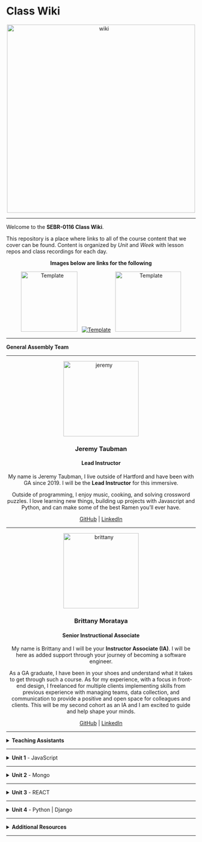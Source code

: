 # Class Wiki

<div align="center">
  <img src="https://i.imgur.com/WNe3NwE.png" alt="wiki" height="500">
</div>

___
Welcome to the <b>SEBR-0116 Class Wiki</b>.

This repository is a place where links to all of the course content that we cover can be found. Content is organized by <i>Unit</i> and <i>Week</i> with lesson repos and class recordings for each day.
<br>


<div align="center" display:"row">
<b>Images below are links for the following</b>



<a href="https://github.com/bmorataya3/Pull-Request-Template" target="_blank"><img src="https://i.imgur.com/WYBWzSth.png" alt="Template" height="160" width="150"></a> &nbsp; 
<a href="https://github.com/seir-/daily_js_challenges" target="_blank"><img src="https://i.imgur.com/W2YYUOPb.png" alt="Template"></a>  &nbsp; 
<a href="https://github.com/seir-123/cs_data_structures" target="_blank"><img src="https://i.imgur.com/Bq75otNm.png" alt="Template" height="160" width="175" ></a>
</div>



____
<strong>General Assembly Team</strong>



____

<div align="center">
  <img width="200px" src="https://i.imgur.com/xDwQZ7E.png" alt="jeremy">
  <h3>Jeremy Taubman</h3>
  <h4>Lead Instructor</h4>
  <p>My name is Jeremy Taubman, I live outside of Hartford and have been with GA since 2019. I will be the <b>Lead Instructor</b> for this immersive.</p>
  <p>Outside of programming, I enjoy music, cooking, and solving crossword puzzles. I love learning new things, building up projects with Javascript and Python, and can make some of the best Ramen you’ll ever have.</p>
  <span><a href="https://github.com/taubman33">GitHub</a> | <a href="https://www.linkedin.com/in/jeremy-taubman/">LinkedIn</a></span>
  <br>
</div>

____

<div align="center">
  <img width="200px" src="https://i.imgur.com/TkTJmAs.png" alt="brittany">
  <h3>Brittany Morataya</h3>
  <h4>Senior Instructional Associate</h4>
  <p>My name is Brittany and I will be your <b>Instructor Associate (IA)</b>. I will be here as added support through your journey of becoming a software engineer.</p>
  <p>As a GA graduate, I have been in your shoes and understand what it takes to get through such a course. As for my experience, with a focus in front-end design, I freelanced for multiple clients implementing skills from previous experience with managing teams, data collection, and communication to provide a positive and open space for colleagues and clients. This will be my second cohort as an IA and I am excited to guide and help shape your minds.</p>
  <span><a href="https://github.com/bmorataya3">GitHub</a> | <a href="https://www.linkedin.com/in/brittany-morataya/">LinkedIn</a></span>
  <br>
</div>


____


<details><summary><strong>Teaching Assistants</strong></summary><p>

<p>TAs will lead nightly study and debugging sessions that are <b>highly recommended</b> to attend.</p>

<div align="center">
  <img width="200px" src="" alt="">
  <h3>NAme/h3>
  <h4>Teaching Assistant</h4>
  <p>Aboue</p>
  <span><a href="https://github.com/kavdesilva">GitHub</a>  | <a href="https://www.linkedin.com/in/kristina-vanbergen-desilva/">LinkedIn</a></span>
  <br>
</div>

____



____
<details><summary><strong>Class Policies</strong></summary><p>

Below, you will find Class Policies and Requirements as laid out in Orientation and conveyed by the Instructional Team.  We compile them here for your reference and review.

</p>

<ul type="none">

<li><details><summary><strong>Code of Conduct</strong></summary><p>

<ul>
  <li>Foster a productive classroom environment.</li>
  <li>Treat others with respect and dignity.</li>
  <li>Remember that everyone is coming at this with a different background.</li>
  <li>Professionalism in all methods of communication, both in-person <i>and</i> online.
    <ul>
      <li>Slack is an extension of our on-campus community. We ask that you remain courteous, respectful, and professional while engaging on Slack.</li>
    </ul>
  </li>
  <li><b>Zero tolerance for plagiarism and cheating.</b></li>
</ul>

</p></details></li>

<li><details><summary><strong>Deliverable Submission Requirements</strong></summary><p>

<ul>
  <li>Deliverables must be submitted following the <a href="https://github.com/SEIR-123/template_pull_request">PR Guidelines</a>.</li>
  <li>Students must meet deliverable requirements for the submission to be marked as "Complete".</li>
  <li>Deliverables are <i>always</i> due the following class day at the beginning of class, unless otherwise stated.</li>
  <li>There is a grace period for re-submission or late submission.  All re-submits/late submits are due the <b>Monday following the week of assignment</b>.
    <ul>
      <li>Deliverables assigned on Fridays <b>do not</b> have a re-submit <i>or</i> late submit grace period.</li>
      <li>Deliverables submitted <i>after</i> the grace period <b>will not</b> be graded or accepted and will be marked as "Incomplete".</li>
    </ul>
  </li>
</ul>

</p></details></li>

<li><details><summary><strong>Graduation Requirements</strong></summary><p>

<ul>
  <li>Meet Project Requirements.
    <ul><li>Satisfactorily complete and present a project for <i>each</i> of the <b>4</b> units.</li></ul>
  </li>
  <li>Submit and complete a <i>minimum</i> of <b>80%</b> of deliverables (labs, homework, etc.).</li>
  <li>Adhere to attendance policy.
    <ul>
      <li>Students are allowed <b>3</b> absences over the <i>entire</i> course.</li>
      <li><b>3</b> tardies or early departures equals <b>1</b> absence.</li>
      <li>Tardy policy <i>includes</i> Outcomes participation.</li>
    </ul>
  </li>
</ul>

</p></details></li>

<li><details><summary><strong>A Note on Plagiarism</strong></summary><p>

<ul>
  <li>Plagiarism is a serious offense and grounds for immediate withdrawal.</li>
  <li>You are encouraged to ask others, including students, instructors, and sites like <i>Stack Overflow</i> for help. However, it is <b><i>not acceptable to copy</i></b> another persons code and submit it as your own. More importantly, it is detrimental to your own learning and growth.</li>
  <li>Small snippets of code that solve small problems taken from sites like <i>Stack Overflow</i> are generally an exception to this rule. If you aren't sure, it is your responsibility to <b><i>ask your instructor</i></b>. To be on the safe side, we ask that you credit the person/resource you got the code from in a comment, and let an instructor take a look at it.</li>
</ul>

</p></details></li>

Observed Holidays

<p>
The following dates are observed Holidays for this immersive.  There will be no class days on or within any of the date ranges listed below.  These will not decrease the overall length of the immersive, but add on additional replacement days to the end to fulfill the 12 weeks. If you have any questions regarding Holidays, or have a special circumstance, please don't hesitate to reach out to your instructional team.
</p>

| Holiday | Date(s) |
|:---:|:---:|
| Presidents Day | Feb 19 |
| Easter Weekend | Mar 29 - Apr 1 |


</details>
____

# Class Schedule

### Unit 1 - 
	Week 1 - JS, DOM Manipulation
	Week 2 - JS Higher Order Functions, OOP, API calls + Axios
	Week 3 - Project 1 (API Call / JS Game)

### Unit 2 - 
	Week 4 -Mongo, Mongoose, Express
	Week 5 -  Mongoose with Express, Full Stack Development
	Week 6 - Project 2 (Mongoose /  Axios)

### Unit 3 -
	Week 7 -  React Basics, React Hooks
	Week 8 -  React Router and Axios
	Week 9 - Group MERN Stack Project

### Unit 4 -
	  Week 10 - Python, Django
	  Week 11 - Django Serializers, Group Hackathon
	  Week 12 - Capstone Project  


</p></details></li>

____

<details><summary><strong>Unit 1</strong> - JavaScript</summary><p>

<ul type="none">

  <li><details><summary><strong>Week 1</strong></summary><p>

  <p>
  In Week 1, we review the fundamental concepts of <b>JavaScript</b> along with introducing <b>git</b> workflow, <b>terminal</b> commands, and writing professional <b>markdown</b> files. We also learn about the <b>JavaScript DOM</b> and how to use <b>events</b> to affect it.
  </p>

  | Monday | Tuesday | Wednesday | Thursday | Friday |
  |:---:|:---:|:---:|:---:|:---:|
  |HOLIDAY | Introductions | [JS Intro- Datatypes](https://github.com/SEBR-0116/u1_js_intro_datatypes/blob/main/README.md)  | [Functions and Scopes](https://github.com/SEBR-0116/u1_js_functions_and_scope/blob/main/README.md) | [DOM Events](https://github.com/SEBR-0116/u1_lesson_js_dom_events)
  |   |[CLI Intro](https://github.com/SEBR-0116/u1_CLI_intro)  | [Arrays](https://github.com/SEBR-0116/u1_js_arrays/blob/main/README.md)   |[Functions Lab](https://github.com/SEBR-0116/u1_functions_lab/blob/main/README.md) | [Color Switcher](https://github.com/SEBR-0116/u1_lab_dom_color_switcher)
  |  |[InstallFest](https://github.com/SEBR-0116/u1_Installfest)   |[Control Flow](https://github.com/SEBR-0116/u1_js_control_flow/blob/main/README.md)    |[Array Iterators](https://github.com/SEBR-0116/u1_array_iterators) | [JS Dots Game Lab](https://github.com/SEBR-0116/u1_lab_dom_dots)| 
  |  |[Git](https://github.com/SEBR-0116/u1_lesson_git_intro) |[Data Types Practice](https://github.com/SEBR-0116/U1_data_types_practice)    | [HOF Lab](https://github.com/SEBR-0116/u1_lab_HOF_lab/tree/main)  |[Connect Four](https://github.com/SEBR-0116/u1_hw_Connect_four/blob/main/README.md) |  |
  |  |[Git PAT](https://github.com/SEBR-0116/u1_git_PAT)  |[CYOA](https://github.com/SEBR-0116/u1_hw_control_flow_adventure/tree/main)  | [CodeWars Challenges](https://github.com/SEBR-0116/u1_hw_codewars_challenges/blob/main/README.md)  | [Tic Tac Toe](https://github.com/SEBR-0116/u1_hw_tic_tac_toe)
  |  |[Command Line Practice](https://github.com/SEBR-0116/u1_hw_star_wars-1/blob/main/README.md) | | Flex| [Connect 4](https://github.com/SEIR-0911/u1_hw_Connect_four)  |

  <ul type="none">

  <li><details><summary>Class Recordings</summary><p>

  | Monday | Tuesday | Wednesday | Thursday | Friday |
  |:---:|:---:|:---:|:---:|:---:|
  | [Recording](https://generalassembly.zoom.us/rec/share/8dvXRvdhk1rZigzh1rxM8BFVgvbulUvOtwI_MvVspc3UZFoBE2mYVx5rvs5IdSso.Oj2zsrEaYgKH3gHW)| [Recording](https://generalassembly.zoom.us/rec/share/eRwUN76Bl1gksVvhJ_jOHCjNy_PrVrefvzWZjKPe15vy5iJGUYl2WQrSilUpgJ2k.MpOY41Ab6qgp6Gt5)|[Recording](https://generalassembly.zoom.us/rec/share/w78QGA_GLb9JESDU5SXugkxlefr1GpCx38DHGmoyQuk90xLvY5FSFRUFTSpzum2P.cToFMiwKspO3wOac)| [Recording](https://generalassembly.zoom.us/rec/share/0vzAOCMGQIJTDVFaSw3fLM1XUTlicGiP-hnXsqrAXx5t8rkvgeE3uGQ6VJc0UQwM.X0wEUaYXQVVFsLzy)| [Recording](https://generalassembly.zoom.us/rec/share/gDMRwR9HTirxSBnF-qQHZ0SP8pd307NV2dxEzySPsUWPk_7wTUQU62uGwxr2_1qz.E9Pju-_WYWkBqRTh)|
  | Passcode: `0q1!ghrd`  | Passcode: `pw9GO%?3` | Passcode: `dBUuu%S7
` | Passcode: `XuVF8@T.` | Passcode: `J9G.4KJC` |

  </p></details></li>

  </ul>

  ___
  </p></details></li>

  <li><details><summary><strong>Week 2</strong></summary><p>

  <p>
  In Week 2, we practice more <b>DOM Manipulation</b> and are introduced to <b>Daily JavaScript Challenges</b> and basic algorithmic problem-solving. We learn about <b>ES6</b> syntax along with <b>Higher Order Functions</b> and <b>Object Oriented Programming</b> in JavaScript. At the end of the week, we learn how to call on external data sources with <b>APIs</b>.
  </p>

 
  | Monday | Tuesday | Wednesday | Thursday | Friday |
  |:---:|:---:|:---:|:---:|:---:|
|  [JS Objects](https://github.com/SEBR-0116/u1_lesson_js_objects/blob/main/README.md) |Wireframing| [Weather API Lab](https://github.com/SEBR-0116/u1_lab_weather-api/blob/main/README.md) | [Responsive CSS](https://github.com/SEBR-0116/u1_responsive_css/blob/main/README.md)| Project Week Starts|
|[Jurassic Object Lab](https://github.com/SEBR-0116/u1_lab_jurassic_objects/blob/main/README.md)|  [Intro to API's](https://github.com/SEBR-0116/u1_axios-api-intro)   |  OUTCOMES  |  Deployment |  ||
  |[ES6 Syntax](https://github.com/SEBR-0116/u1_lesson_ES6) | [Poke'mon Lab](https://github.com/SEBR-0116/u1_pokemon-api-lab/blob/main/README.md)  |   |[Prompt 1](https://github.com/SEBR-0116/u1_project_prompt/blob/main/README.md) |  |  
  | [Calculator](https://github.com/SEBR-0116/u1_JS_calculator_lab/tree/main) |  ||  |  |
  |  |  |  | |  | 

 <ul type="none">



 <li><details><summary>Class Recordings</summary><p>


| Monday | Tuesday | Wednesday | Thursday | Friday |
 |:---:|:---:|:---:|:---:|:---:|
 | [Recording](https://generalassembly.zoom.us/rec/share/cDmD9w7ULkJG6aYVNb7P5ILZhMAsv72_Zrqdy3cZ-wtgpPWcdbso7b89mrvqrah_.8B8Hte07Ivn58qtU)|[Recording](https://generalassembly.zoom.us/rec/share/-CMe-EB9H_3uYM3uppDnVou1kKUzY_oVR9FssDxuKETx9y5fkhlxakoRdPTY7Qbm.V-RAu3F5zngb64kh) | [Recording](https://generalassembly.zoom.us/rec/share/zEkd4PfoxN5BQjeM3yQb59dIDlFUAzmuC9PJhz2W5QPrSvysbLC2vzNFgBo1eJ6l.Kzs_JeuWbKMdFlWt) |  [Recording]() | [Recording]()|
 | Passcode:`%FQV40JU`  | Passcode:`EVTT5q?3`| Passcode:`@@P1Zs$8` | Passcode: `` | Passcode: `` | 

 </p></details></li>
 
  </ul>

  </p></details></li>

</p></details>
  

___
   
   
<details><summary><strong>Unit 2</strong> - Mongo </summary><p>

<ul type="none">

  <li><details><summary><strong>Week 4</strong></summary><p>

   <p>
     In Week 4, we learn all about <b>Mongo</b> with <b>Express</b>. We learn the concepts of <b>associations</b>, <b>data</b>, and about <b>routes & conteollers</b>. 
  </p>


| Monday | Tuesday | Wednesday | Thursday | Friday |
  |:---:|:---:|:---:|:---:|:---:|
  | [Mongo Install](https://github.com/SEBR-0116/u2_lesson_mongo_install/blob/main/README.md)|[Mongoose Data](https://github.com/SEBR-0116/u2_lesson_mongoose_data_model-1) | [Express Full Stack Demo](https://github.com/SEBR-0116/express_full_stack_demo) | [ERD](https://github.com/SEBR-0116/u2_lesson_ERD) | [Express from Scratch](https://github.com/taubman33/u2_lab_express_api/blob/main/README.md)  ||
  | [Mongo Command](https://github.com/SEBR-0116/u2_lesson_mongoDB/blob/main/README.md) | [Mongoose Associations](https://github.com/SEBR-0116/u2_lesson_mongoose_associations/tree/main) | [Express Intro](https://github.com/SEBR-0116/u2_express_intro_and_middleware/tree/main)  | [Express Controller](https://github.com/SEBR-0116/u3_lesson_express_controllers/blob/main/README.md) | [Mongoose w/Express](https://github.com/SEBR-0116/u2_lesson_mongoose_express) |
  | [Mongo Lab](https://github.com/SEIR-0508/u2_lab_mongoDB_sneakers/tree/main)  |  [Mongoose Lab](https://github.com/SEBR-0116/u2_mongoose_lab/blob/main/README.md) |[Express Routes](https://github.com/SEBR-0116/u3_lesson_express_routing/blob/main/README.md)|  | [Mongoose Plants](https://github.com/SEBR-0116/u2_hw_mongoose_plants/blob/main/README.md)  |
  |[Atlas Set up](https://github.com/SEBR-0116/u2_mongo_atlas_setup/blob/main/README.md)   | |[Express Fruits](https://github.com/SEBR-0116/express_fruits/blob/main/readme.md)  |  |  |
  | [Mongo Burgers](https://github.com/SEBR-0116/u2_hw_mongo_burgers)  || OUTCOMES ||  |
  |  | |  |  |  | 

<ul type="none">

 

  <li><details><summary>Class Recordings</summary><p>

| Monday | Tuesday | Wednesday | Thursday | Friday |
  |:---:|:---:|:---:|:---:|:---:|
  | [Recording](https://generalassembly.zoom.us/rec/share/KojBx5iid6CQ9MYIamujd_8QfxfmiC2pftExgGZ9Bvh4DhXIPxVaJg5cSzz-L1JE.vOdp6Lqj3JWhiK8p) | [Recording](https://generalassembly.zoom.us/rec/share/ZUXppiomUy9iI2h2lALlb2nhRUQcvpSJDtxFJ3IobDx_tB8MlKTzXqnyOQtNF1HD.AVmQTJO2cr7zXTEz) | [Recording]() | [Recording](https://generalassembly.zoom.us/rec/share/MAX9zoNVjUa9UOk-cFGNLpVkrMEoPyJ7m7K3EbioIhS8g_koT_Uv_yB_18WYYwkG.mZ1Bzesmz7OTXOGB) | [Recording]() |
  | Passcode: `1#6APOT%` | Passcode: `9@xxf0?@` | Passcode: `` | Passcode: `k+gv3m?W` | Passcode: `` | 

  </p></details></li>

  </ul>

  ___
  </p></details></li>

  <li><details><summary><strong>Week 5</strong></summary><p>

  <p>
  In Week 5 we continue to work with Express from scratch, Authorization and following it up with a full stackathon for practice
  </p>


| Monday | Tuesday | Wednesday | Thursday | Friday |
  |:---:|:---:|:---:|:---:|:---:|
  | [Express/Mongoose Review](https://github.com/SEBR-0116/u2_heroes_and_villains_api/tree/main) | [Group Git](https://github.com/SEBR-0116/u2_lesson_group_git) | Stackathon day | Presentations  | [Project 2](https://github.com/SEBR-0116/project2/blob/main/README.md) |
  | [Express fron Scratch](https://github.com/taubman33/u2_lab_express_api/blob/main/README.md) |  [Reg ex (optional)](https://github.com/SEBR-0116/u2_lesson_regEx_js/tree/main)| OUTCOMES |  [Project 2 setup](https://github.com/SEBR-0116/project2/blob/main/README.md)    ||
  | |[OAuth (optional)](https://github.com/SEBR-0116/u2_lesson_oAuth) |   | |  |
  |  | Stackaton Day 1 | |  |  |
 


  <li><details><summary>Class Recordings </summary><p>

| Monday | Tuesday | Wednesday | Thursday | Friday |
  |:---:|:---:|:---:|:---:|:---:|
  | [Recording]() | [Recording]() | [Recording]() | [Recording]() | [Recording](https://generalassembly.zoom.us/rec/share/JUgAoH5tc3metfg--hbDVq87qrDH35L9NSFgDQ_DSaRKMNyb3JtMFZ5X21HthGrF.04HUrTQwqzTbZxDT) |
  | Passcode: `` | Passcode: `` | Passcode: `` | Passcode: `` | Passcode: `7*+Zxm%Z` | 
 
  </p></details></li>
  
  </ul>

  </p></details></li>

</p></details>

 


___
<details><summary><strong>Unit 3</strong> - REACT </summary><p>

<ul type="none">

  <li><details><summary><strong>Week 7</strong></summary><p>

  <p>
  In Week 7 we learn all about React and what an amazing JavaScript library it can be for developers. We learn the concepts of components, props, and about React Hooks and functional components. We learn about useState and how to use it to manage our state within our apps. We also get into how we can use useEffect to make axios calls in our React apps. Finally, at the end of the week, we learn React Router, a powerful tool for navigating around our virtual DOM.
  </p>

 
 | Monday | Tuesday | Wednesday | Thursday | Friday |
  |:---:|:---:|:---:|:---:|:---:|
  | [Intro to React](https://github.com/SEBR-0116/u3_lesson_intro_to_react/blob/main/README.md)| [React Router](https://github.com/SEBR-0116/u3_react_router_intro/blob/main/README.md)  |[Component hierarchy Diagram](https://github.com/SEBR-0116/u3_lesson_component_hierarchy/blob/main/README.md) |  [Reat State](https://github.com/SEBR-0116/u3_lesson_state_and_hooks) | [UseEffect](https://github.com/SEBR-0116/u3_lesson_useEffect/tree/main) | 
  |[LOTR Lab](https://github.com/SEBR-0116/u3_lab_react_LOTR/blob/main/README.md)| [Mapping Components](https://github.com/SEBR-0116/u3_lesson_react_mapping_components-1)  | [Portfolio](https://github.com/SEBR-0116/u3_react_portfolio_lab) |  [Likes Lab](https://github.com/SEBR-0116/u3_lab_likes) | [React API's](https://github.com/SEBR-0116/u3_lesson_react_APIs) |
  |[Korilla Lab](https://github.com/SEBR-0116/u3_react_Korilla_receipts/tree/main)| [Mapping Lab](https://github.com/SEBR-0116/u3_lab_mapping_contacts/blob/main/README.md)| OUTCOMES   | [React Forms](https://github.com/SEBR-0116/u3_react_forms/tree/main)    | [SWAPI Axios Lab](https://github.com/SEBR-0116/u3_react_axios_lab/blob/main/README.md) |
  | | [Mapping Movies](https://github.com/SEBR-0116/u3_hw_movie_mapping) |  | [Groceries Lab](https://github.com/SEBR-0116/u3_lab_groceries) |  |
  |  |  |  | [ATM Lab](https://github.com/SEBR-0116/u3_lab_react_ATM) | |
|||| [Password Validator](https://github.com/SEBR-0116/u3_lab_password_validator/blob/main/README.md) | |
| | | | |


  <ul type="none">

 
 
 <li><details><summary>Class Recordings</summary><p>

| Monday | Tuesday | Wednesday | Thursday | Friday |
  |:---:|:---:|:---:|:---:|:---:|
  | [Recording](https://generalassembly.zoom.us/rec/share/WD_KuZz8-nKMuJo9vjZ8C0wmowgQrK9Iat9lVlBhJYXRYQgetRjnNawgpoArvTId.JjVBK8qbu6vf_LJ4) | [Recording](https://generalassembly.zoom.us/rec/share/BE7muJb-EOzojTb6NShYuoy4E8V6XpSmzEMYslxDdmp2nWtXWFShCjbv1dsAH_Sc.Z3hTUcwBXz4ediqP)| [Recording](https://generalassembly.zoom.us/rec/share/td28MAQhMXjq-ovIe-I-sS-WKYOu5Rl15PnjOKGOJXhuAn1fZFLmeFxbnOA16WEe.Ie3qcebXLoLDbCm1) | [Recording](https://generalassembly.zoom.us/rec/share/OqiPqbHElrAowsfO7jKCO7MMyeIxT7yWI5wlV5HEBhH9ZCQbVyflKOiBIoqCf13o.SldeSPzNrNgskygm) | [Recording] |
  | Passcode: `6mn6U3#m` | Passcode: `b5GM?30d` |  Passcode: `E^yB7HWy` | Passcode: `@6fiwG!m` |  Passcode: `` 

  </p></details></li>

  </ul>

  ___
  </p></details></li>



  <li><details><summary><strong>Week 8</strong></summary><p>

  <p>
  In Week 8, we continue to work with React Functional Components, learning about some amazing Hooks like useEffect and useContext, as well as two powerful libraries, Axios and the React Router
  </p>

 
 | Monday | Tuesday | Wednesday | Thursday | Friday |
  |:---:|:---:|:---:|:---:|:---:|
  |[Router II](https://github.com/SEBR-0116/u3_lesson_react_router) [UseEffect](https://github.com/SEBR-0116/u3_lesson_useEffect) | [useContext](https://github.com/seir-123/u2_lesson_useContext) | Hackathon| Hackathon | Hackathon Presentations |
  |[Router Lab](https://github.com/SEBR-0116/u3_lab_react_router)    |[Context Lab](https://github.com/seir-123/u2_react_useContext_lab)  |OUTCOMES |  [Project 3 prompt](https://github.com/seir-123/project2_prompt/blob/main/README.md)  |  |
  | | [React States Lab](https://github.com/SEBR-0116/u3_react_states_lab/blob/main/README.md) |  | ||
| | [FrontEnd Hackathon](https://github.com/SEBR-0116/u3_lab_react_axios_foodE/blob/main/README.md) |  | ||
| | Axios Lab II |  | ||
  

  <ul type="none">

  <li><details><summary>Class Recordings</summary><p>

| Monday | Tuesday | Wednesday | Thursday | Friday |
  |:---:|:---:|:---:|:---:|:---:|
  | [Recording](https://generalassembly.zoom.us/rec/share/p1ul2ouA1Wo2Era8Tf1ja_rixy4frrdhnWL5IyQ7YCUi7Yd1Bn5gHSmrXg0OYKYo.1LjwcBW95kxEIGvV)  |[Recording](https://generalassembly.zoom.us/rec/share/_Xj_AB91EX6zVySs6aggzHlR-GZ5RRFg2ag0kMELwiIiGL9kaUv1K7xYsW1Q5p1m.YChwkc4l74at_ihM)  | No Recording | [Recording](https://generalassembly.zoom.us/rec/share/zxRBA7NE31gSDoGHaV2mHWiuOLOBbOnOKTL6EpWaCklOi3H5CccqBbJ3xSDpECY.GLSrAdp6brFTSy09) |No Recording|
  | Passcode: `1ZKBjbh*` | Passcode: `^Bm9Ys1u` |  | Passcode: `kmW=BN03`  |  | 

 </p></details></li>
  
  </ul>

  </p></details></li>

</p></details>

 


___
<details><summary><strong>Unit 4</strong> -  Python | Django</summary><p>

<ul type="none">

  <li><details><summary><strong>Week 11</strong></summary><p>

  <p>
  In Week 11, we are introduced to <b>Python</b> and learn about <b>functions</b>, <b>control flow</b>, <b>loops</b>, and <b>dictionaries</b>. We continue with Python through the week by learning about <b>tuples</b> and <b>OOP</b>. 
  </p>

 
| Monday | Tuesday | Wednesday | Thursday | Friday |
  |:---:|:---:|:---:|:---:|:---:|
  | Presentations |[Intro to Python](https://github.com/SEBR-0116/u4_lesson_python_intro)  | [Python OOP](https://github.com/SEBR-0116/u4_lesson_python_OOP)  | [Django Install](https://github.com/SEBR-0116/u4_lesson_django_intro)  |[Django Serializer](https://github.com/SEBR-0116/u4_lesson_django_REST_API) |
  | [SQL intro](https://github.com/SEBR-0116/u4_lesson_SQL_intro/tree/main)  | [Python Functions](https://github.com/SEBR-0116/u4_lesson_python_functions/tree/main)  |[Polyglot Workshop](https://github.com/SEBR-0116/u4_polyglot_challenge/tree/main) | [Django Practice I](https://github.com/SEBR-0116/u4_lab_nostaldja)  |[Django practice II](https://github.com/SEBR-0116/u4_lab_django_REST_API)  |
  |[SQL Lab](https://github.com/SEBR-0116/u4_lab_SQL_practice/tree/main) |[Python Control Flow](https://github.com/SEBR-0116/u4_lesson_python_control_flow/tree/main)   |[Py Pac Poe](https://github.com/SEBR-0116/u4_py_pac_pie/blob/main/README.md)   |[Django Admin Stylist](https://unfoldadmin.com/) | |
  |[SQL Joins](https://github.com/SEBR-0116/u4_lab_SQL_joins/blob/main/ReadMe.md) | [Python Lists & Loops](https://github.com/SEBR-0116/u4_lesson_python_lists_loops/tree/main)   |[State Capitals](https://github.com/SEBR-0116/u4_python_capitals_lab/blob/main/README.md) [Codewars](https://github.com/SEBR-0116/u4_python_challenges/tree/main)  | OUTCOMES | |
|[SQL Joins LAB](https://github.com/SEBR-0116/u4_lab_SQL_joins/blob/main/ReadMe.md) |[Python Dictionaries](https://github.com/SEBR-0116/u4_lesson_python_dictionaries/tree/main)| [CVS Parser Lab](https://github.com/SEBR-0116/u4_lab_python_CSV_parser)|||
|[Carmen San Diego](https://github.com/SEBR-0116/u4_hw_carmen_sandiego)|[Codewae Challenges](https://github.com/SEIR-0508/u4_python_challenges/tree/main)|[Smash Bros](https://github.com/SEBR-0116/u4_hw_python_smash_bros) |||

   <ul type="none">

  <li><details><summary>Class Recordings</summary><p>

| Monday | Tuesday | Wednesday | Thursday | Friday |
  |:---:|:---:|:---:|:---:|:---:|
  | [Recording]() | [Recording]()| [Recording]() | [Recording]() | [Recording]()|
  | Passcode: `` | Passcode: `` | Passcode: ``|Passcode: `` | Passcode: `` |

   </p></details></li>

  </ul>

  ___
  </p></details></li>



  <li><details><summary><strong>Week 12</strong></summary><p>


  <p>
  In Week 12, We get a quick intro to <b>Django</b> and how to set up <b>views</b>. At the end of the week, we begin our <b>Capstone Project</b>!
  </p>


| Monday | Tuesday | Wednesday | Thursday | Friday |
  |:---:|:---:|:---:|:---:|:---:|
  | [Django Full STackathon](https://github.com/seir-123/u4_django_fullstack/) |[Django Full STackathon](https://github.com/seir-123/u4_django_fullstack/)  | HOLIDAY  | HOLIDAY | HOLIDAY |
  | | | |  | |
  

  <ul type="none">

  <li><details><summary>Class Recordings</summary><p>

 <!-- | Monday | Tuesday | Wednesday | Thursday | Friday |
  |:---:|:---:|:---:|:---:|:---:|
  | [Recording](https://generalassembly.zoom.us/rec/share/h-9ngB5u1uEx5zSesSveCLwLqBJrFkBk9mtyfNKBNI3bzuSjiHPtdX_jyQIIvuc4.eKNgftyhkYl6ErIg) | [Recording](https://generalassembly.zoom.us/rec/share/fTTWYzAbEqvGm0iwI96-T-_n9pJKFEwEEnx3eLOvZzEXlXj2ARXUB1g3iy0gDZ-T.whN7L2OIyZO4ZfrP) | No Recording | No Recording | No Recording |
  |Passcode: `xzkxF+i8`  | Passcode: `2fS9fP#N` |  |  |  | -->

  </p></details></li>

  
  </p></details></li>

  

 
  </p></details></li>

  </ul>

  </p></details></li>

</p></details>

___

<details><summary><strong>Additional Resources</strong></summary><p>

Below is a list of additional resources that were hand-picked by your instructors. If you find that you don't have the time during the immersive, these resources will still help to solidify your understanding of key concepts after graduation.

  <ul type="none">
    
  <li><details><summary><strong>Tools</strong> - things to make you more efficient</summary><p>

  - [Rectangle](https://rectangleapp.com/)
  - [Magnet](https://apps.apple.com/us/app/magnet/id441258766?mt=12)
  - [Spectacle](https://www.spectacleapp.com/)
  - [Trello](https://trello.com/)
  - [Airtable](https://www.airtable.com/)
  - [Asana](https://asana.com/)
  - [Freehand](https://www.invisionapp.com/freehand)
  - [LucidChart](https://www.lucidchart.com/pages/)
  - [draw.io](https://app.diagrams.net/)
  - [Whimsical](https://whimsical.com/)
  - [Canva](https://www.canva.com/)
  - [Figma](https://www.figma.com/)
  
  </p></details></li>

  <li><details><summary><strong>Practice</strong> - sites to hone your skills</summary><p>

  - [Codeacademy](https://www.codecademy.com/catalog)
  - [freeCodeCamp](https://www.freecodecamp.org/learn/)
  - [Codewars](https://www.codewars.com)
  - [Udemy](https://www.udemy.com/)
  - [Programiz](https://www.programiz.com/)
  - [#JavaScript30](https://javascript30.com/)
  - [CSS Battle](https://cssbattle.dev/)
  - [CSS Diner](https://flukeout.github.io/)
  - [Flexbox Froggy](https://flexboxfroggy.com/)
  - [Grid Garden](https://cssgridgarden.com/)
  - [Flexbox Zombies](https://mastery.games/flexboxzombies/)
  - [Flexbox Defense](http://www.flexboxdefense.com/)
  - [Screeps](https://screeps.com/)
  - [UX Design Masterclass](https://uxdesignmasterclass.com/)
  
  </p></details></li>

  <li><details><summary><strong>Bookmarks</strong> - must-have resources</summary><p>
  
  - [W3Schools](https://www.w3schools.com/)
  - [CSS Tricks](https://css-tricks.com/)
  - [MDN Web Docs](https://developer.mozilla.org/en-US/)
  - [Stack Overflow](https://stackoverflow.com/)
  - [Eloquent JavaScript](https://eloquentjavascript.net/)
  
  </p></details></li>

  <li><details><summary><strong>Reading</strong> - helpful articles and topics</summary><p>

  - [10 Need-to-know Mac Terminal Commands](https://scotch.io/bar-talk/10-need-to-know-mac-terminal-commands)
  - [Rubber Duck Debugging](https://rubberduckdebugging.com/)
  - [Medium: What Is An API?](https://medium.com/free-code-camp/what-is-an-api-in-english-please-b880a3214a82)
  - [Medium: Higher Order Functions](https://medium.com/javascript-in-plain-english/4-must-know-higher-order-functions-in-javascript-411f85545881)
  - [Medium: Local Git Repos vs Remote Repos](https://medium.com/swlh/git-local-repo-and-github-remote-repo-eae1c948fbf5)
  - [Medium: Explaining API's](https://medium.com/javascript-in-plain-english/many-developers-struggle-with-explaining-apis-20a071d74596)
  - [Naming Conventions in Database Modeling](https://vertabelo.com/blog/naming-conventions-in-database-modeling/)
  - [JSON Web Tokens](https://jwt.io/introduction/)
  
  </p></details></li>

  <li><details><summary><strong>Documentation</strong> - commonly used tech docs</summary><p>

  - [MDN JavaScript Docs](https://developer.mozilla.org/en-US/docs/Web/JavaScript/Guide)
  - [W3Schools CSS Docs](https://www.w3schools.com/cssref/default.asp)
  - [React Docs](https://reactjs.org/docs/getting-started.html)
  - [Mongoose Docs](https://mongoosejs.com/)
  - [PostgreSQL](https://www.postgresql.org/docs/)
  - [Sequelize Docs](https://sequelize.org/docs/v6/)
  - [Python Docs](https://docs.python.org/3/)
  - [Django Docs](https://docs.djangoproject.com/en/4.0/)

  </p></details></li>

  <li><details><summary><strong>Cheatsheets</strong> - quick references</summary><p>

  - [Mac Terminal Commands Cheatsheet](https://www.makeuseof.com/tag/mac-terminal-commands-cheat-sheet/)
  - [OhMyZsh Cheatsheet](https://github.com/ohmyzsh/ohmyzsh/wiki/Cheatsheet)
  - [VSCode Keyboard Shortcut Cheatsheet](https://code.visualstudio.com/shortcuts/keyboard-shortcuts-macos.pdf)
  - [Markdown Cheatsheet](https://www.markdownguide.org/cheat-sheet/)
  - [JavaScript Cheatsheet](https://websitesetup.org/javascript-cheat-sheet/)
  - [ES6 Cheatsheet](https://devhints.io/es6)
  - [ERD Cheatsheet](https://drive.google.com/file/d/0B_spkK3eZiHmZTZhczVTaVZxUFU/view?resourcekey=0-pvJ1STXJ4xEpjqpFWQtUhg)
  - [iOS Resolutions](http://iosres.com/)
  - [Flexbox Playground](https://codepen.io/GAmarketing/pen/QWWJvLx)
  - [Layoutit!](https://grid.layoutit.com/)
  - [Named Colors & Hex Equivalents](https://css-tricks.com/snippets/css/named-colors-and-hex-equivalents/)
  - [Regex Cheatsheet](https://www.rexegg.com/regex-quickstart.html)
  
  </p></details></li>

  <li><details><summary><strong>Deployment</strong> - get your projects online</summary><p>

  - [Surge](https://surge.sh/)
  - [Heroku](https://www.heroku.com/)
  - [Netlify](https://www.netlify.com/)
  - [Vercel](https://vercel.com/)
  - [AWS](https://aws.amazon.com/codedeploy/)
  
  </p></details></li>

  <li><details><summary><strong>CSS Libraries</strong> - Use differet libraries to vamp up your apps</summary><p>

  - [Nostalgic](http://nostalgic-css.github.io/)
  - [Jdan](http://jdan.github.io/)
  - [Bootstrap](https://getbootstrap.com/)
  - [Kushagra](http://kushagra.dev/)
  - [Tachyons](http://tachyons.io/)
  - [Bulma](https://bulma.io/)
  - [Foundation](https://foundation.zurb.com/)
  - [Skeleton](http://getskeleton.com/)
  - [Groundwork](https://groundworkcss.github.io/)
  - [Victory Chart Visualizations](https://formidable.com/open-source/victory/)
  - [TailwindCSS](https://tailwindcss.com/)
  - [Material UI](https://mui.com/)
  - [Materialize](https://materializecss.com/)
  - [Semantic UI](https://semantic-ui.com/)
  - [React MD](https://mlaursen.github.io/react-md-v1-docs/#/)
  - [React Suite](https://rsuitejs.com/)
  - [React Rainbow](https://react-rainbow.io/)
  
  </p></details></li>

  <li><details><summary><strong>Animations, Images, Sounds, Fonts & Icons</strong> - Add fun CSS to your projects</summary><p>

  - [Animate Style](https://animate.style/) - animations
  - [CSS Wand](https://www.csswand.dev/) - animations
  - [Wah.css](http://www.joerezendes.com/projects/Woah.css/) - animations
  - [LottieFiles](https://lottiefiles.com/) - animations
  - [500+ icons](https://css.gg/) - icons
  - [Font Awesome](https://fontawesome.com/?from=io) - icons
  - [iconFinder](https://www.iconfinder.com/) - icons
  - [Google Fonts](https://fonts.google.com/) - fonts
  - [Font Joy](https://fontjoy.com/) - fonts
  - [WebFont Generator](https://www.fontsquirrel.com/tools/webfont-generator) - fonts
  - [CSS Gradient](https://cssgradient.io/) - gradients
  - [Trianglify](https://trianglify.io/) - poly backgrounds
  - [Unsplash](https://unsplash.com/) - images
  - [Pixabay](https://pixabay.com/) - images
  - [opengameart](https://opengameart.org/) - images
  - [imgur](https://imgur.com/) - images
  - [Itch](http://itch.io/) - images
  - [Zap Splat](http://zapsplat.com/) - sounds
  - [Open Game Art](https://opengameart.org/content/library-of-game-sounds) - sounds
  - [FreeSound.org](https://freesound.org/) - sounds
  
  </p></details></li>

  <li><details><summary><strong>Color Palletes</strong> - Color match or check out color schemes</summary><p>

  - [Color Hunt](https://colorhunt.co/)
  - [Flat UI Colors](https://flatuicolors.com/)
  - [Coolors](https://coolors.co/)
  - [Color palette Generator](https://www.canva.com/colors/color-palette-generator/)
  - [Happy Hues](https://www.happyhues.co/)
  - [Materialui](https://www.materialui.co/flatuicolors)
  - [Adobe Color](https://color.adobe.com/create/color-wheel)
  
  </p></details></li>
    
  <li><details><summary><strong>YouTube Channels</strong> - watch and learn</summary><p>

  - [Net Ninja](https://www.youtube.com/channel/UCW5YeuERMmlnqo4oq8vwUpg)
  - [Fireship](https://www.youtube.com/c/Fireship)
  - [Hussein Nasser](https://www.youtube.com/channel/UC_ML5xP23TOWKUcc-oAE_Eg)
  - [Programming with Mosh](https://www.youtube.com/user/programmingwithmosh)
  - [GitHub Training & Guides](https://www.youtube.com/githubguides)
  - [Web Dev Simplified](https://www.youtube.com/channel/UCFbNIlppjAuEX4znoulh0Cw)
  
  </p></details></li>

</p></details>

___
